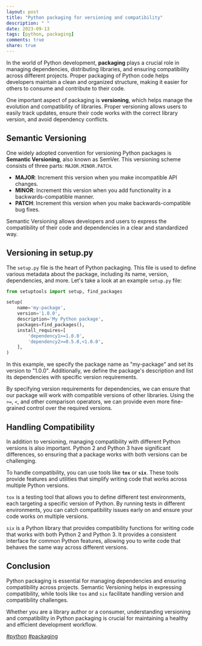 ```yaml
---
layout: post
title: "Python packaging for versioning and compatibility"
description: " "
date: 2023-09-13
tags: [python, packaging]
comments: true
share: true
---
```


In the world of Python development, **packaging** plays a crucial role in managing dependencies, distributing libraries, and ensuring compatibility across different projects. Proper packaging of Python code helps developers maintain a clean and organized structure, making it easier for others to consume and contribute to their code.

One important aspect of packaging is **versioning**, which helps manage the evolution and compatibility of libraries. Proper versioning allows users to easily track updates, ensure their code works with the correct library version, and avoid dependency conflicts.

## Semantic Versioning

One widely adopted convention for versioning Python packages is **Semantic Versioning**, also known as SemVer. This versioning scheme consists of three parts: `MAJOR.MINOR.PATCH`.

- **MAJOR**: Increment this version when you make incompatible API changes.
- **MINOR**: Increment this version when you add functionality in a backwards-compatible manner.
- **PATCH**: Increment this version when you make backwards-compatible bug fixes.

Semantic Versioning allows developers and users to express the compatibility of their code and dependencies in a clear and standardized way.

## Versioning in setup.py

The `setup.py` file is the heart of Python packaging. This file is used to define various metadata about the package, including its name, version, dependencies, and more. Let's take a look at an example `setup.py` file:

```python
from setuptools import setup, find_packages

setup(
    name='my-package',
    version='1.0.0',
    description='My Python package',
    packages=find_packages(),
    install_requires=[
        'dependency1>=1.0.0',
        'dependency2>=0.5.0,<1.0.0',
    ],
)
```

In this example, we specify the package name as "my-package" and set its version to "1.0.0". Additionally, we define the package's description and list its dependencies with specific version requirements.

By specifying version requirements for dependencies, we can ensure that our package will work with compatible versions of other libraries. Using the `>=`, `<`, and other comparison operators, we can provide even more fine-grained control over the required versions.

## Handling Compatibility

In addition to versioning, managing compatibility with different Python versions is also important. Python 2 and Python 3 have significant differences, so ensuring that a package works with both versions can be challenging.

To handle compatibility, you can use tools like **`tox`** or **`six`**. These tools provide features and utilities that simplify writing code that works across multiple Python versions.

`tox` is a testing tool that allows you to define different test environments, each targeting a specific version of Python. By running tests in different environments, you can catch compatibility issues early on and ensure your code works on multiple versions.

`six` is a Python library that provides compatibility functions for writing code that works with both Python 2 and Python 3. It provides a consistent interface for common Python features, allowing you to write code that behaves the same way across different versions.

## Conclusion

Python packaging is essential for managing dependencies and ensuring compatibility across projects. Semantic Versioning helps in expressing compatibility, while tools like `tox` and `six` facilitate handling version and compatibility challenges.

Whether you are a library author or a consumer, understanding versioning and compatibility in Python packaging is crucial for maintaining a healthy and efficient development workflow.

[#python](https://example.com/python) [#packaging](https://example.com/packaging)